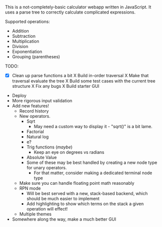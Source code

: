 This is a not-completely-basic calculator webapp written in JavaScript. It uses a parse tree to correctly calculate complicated expressions.

Supported operations:
- Addition
- Subtraction
- Multiplication
- Division
- Exponentiation
- Grouping (parentheses)


TODO:
- [X] Clean up parse functions a bit
X Build in-order traversal
X Make that traversal evaluate the tree
X Build some test cases with the current tree structure
X Fix any bugs
X Build starter GUI
- Deploy
- More rigorous input validation
- Add new features!
    - Record history
    - New operators.
        - Sqrt
            - May need a custom way to display it - "sqrt()" is a bit lame.
        - Factorial
        - Natural log
        - e?
        - Trig functions (*maybe*)
            - Keep an eye on degrees vs radians
        - Absolute Value
        - Some of these may be best handled by creating a new node type for unary 
            operators.
            - For that matter, consider making a dedicated terminal node type
    - Make sure you can handle floating point math reasonably
    - RPN mode
        - Will be best served with a new, stack-based backend, which should be
            much easier to implement
        - Add highlighting to show which terms on the stack a given operation
            will effect!
    - Multiple themes
- Somewhere along the way, make a much better GUI
